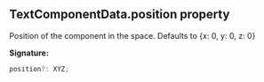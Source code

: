 
## TextComponentData.position property

Position of the component in the space. Defaults to {<!-- -->x: 0, y: 0, z: 0<!-- -->}

**Signature:**

```typescript
position?: XYZ;
```
